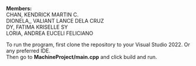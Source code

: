 <b>Members:</b><br/>
CHAN, KENDRICK MARTIN C.<br/>
DIONELA,, VALIANT LANCE DELA CRUZ <br/>
DY, FATIMA KRISELLE SY <br/>
LORIA, ANDREA EUCELI FELICIANO <br/>

To run the program, first clone the repository to your Visual Studio 2022. Or any preferred IDE. <br/>
Then go to <b>MachineProject/main.cpp</b> and click build and run. 
